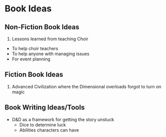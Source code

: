 # Book Ideas

## Non-Fiction Book Ideas

1. Lessons learned from teaching Choir
  - To help choir teachers
  - To help anyone with managing issues
  - For event planning

## Fiction Book Ideas

1. Advanced Civilization where the Dimensional overloads forgot to turn on magic

## Book Writing Ideas/Tools

- D&D as a framework for getting the story unstuck
  - Dice to determine luck
  - Abilities characters can have

